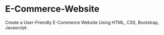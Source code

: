 # E-Commerce-Website
Create a User-Friendly E-Commerce Website Using HTML, CSS, Bootstrap, Javascript.
